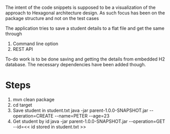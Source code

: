 The intent of the code snippets is supposed to be a visualization of the approach to Hexagonal architecture design. As such focus has been on the package structure and not on the test cases

The application tries to save a student details to a flat file and get the same through
1. Command line option
2. REST API

To-do work is to be done saving and getting the details from embedded H2 database. The necessary dependencies have been added though.

Steps
=====
1. mvn clean package
2. cd target
3. Save student in student.txt
   java -jar parent-1.0.0-SNAPSHOT.jar --operation=CREATE --name=PETER --age=23 
4. Get student by id
   java -jar parent-1.0.0-SNAPSHOT.jar --operation=GET --id=<< id stored in student.txt >>
